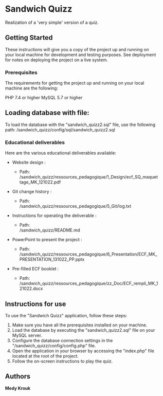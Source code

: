 # Sandwich Quizz

Realization of a 'very simple' version of a quiz.

## Getting Started

These instructions will give you a copy of the project up and running on
your local machine for development and testing purposes. See deployment
for notes on deploying the project on a live system.

### Prerequisites

The requirements for getting the project up and running on your local machine are the following:

PHP 7.4 or higher
MySQL 5.7 or higher


## Loading database with file: 

To load the database with the "sandwich_quizz2.sql" file, use the following path: /sandwich_quizz/config/sql/sandwich_quizz2.sql
  
### Educational deliverables

Here are the various educational deliverables available:

- Website design :
  - Path:  
    /sandwich_quizz/ressources_pedagogique/1_Design/ecf_SQ_maquettage_MK_121022.pdf

- Git change history : 
  - Path:  
    /sandwich_quizz/ressources_pedagogique/5_Git/log.txt  
    

- Instructions for operating the deliverable :
  - Path:   
    /sandwich_quizz/README.md  
    

- PowerPoint to present the project :
  - Path: /sandwich_quizz/ressources_pedagogique/6_Presentation/ECF_MK_PRESENTATION_131022_PP.pptx


- Pre-filled ECF booklet : 
  - Path:   
    /sandwich_quizz/ressources_pedagogique/zz_Doc/ECF_rempli_MK_121022.docx

## Instructions for use

To use the "Sandwich Quizz" application, follow these steps:

1. Make sure you have all the prerequisites installed on your machine.
2. Load the database by executing the "sandwich_quizz2.sql" file on your MySQL server.
3. Configure the database connection settings in the "/sandwich_quizz/config/config.php" file.
4. Open the application in your browser by accessing the "index.php" file located at the root of the project.
5. Follow the on-screen instructions to play the quiz.

## Authors


**Medy Krouk** 


